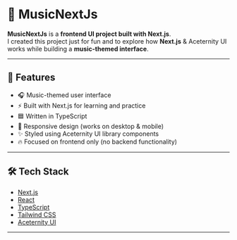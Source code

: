 # 🎵 MusicNextJs

**MusicNextJs** is a **frontend UI project built with Next.js**.  
I created this project just for fun and to explore how **Next.js** & Aceternity UI works while building a **music-themed interface**.  

---

## 🚀 Features
- 🎧 Music-themed user interface  
- ⚡ Built with Next.js for learning and practice  
- 🟦 Written in TypeScript  
- 🎨 Responsive design (works on desktop & mobile)  
- ✨ Styled using Aceternity UI library components  
- 🔥 Focused on frontend only (no backend functionality)  

---

## 🛠️ Tech Stack
- [Next.js](https://nextjs.org/)  
- [React](https://react.dev/)  
- [TypeScript](https://www.typescriptlang.org/)  
- [Tailwind CSS](https://tailwindcss.com/) 
- [Aceternity UI](https://ui.aceternity.com/)  

---